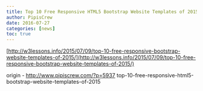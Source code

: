 ```yaml
---
title: Top 10 Free Responsive HTML5 Bootstrap Website Templates of 2015
author: PipisCrew
date: 2016-07-27
categories: [news]
toc: true
---
```


[http://w3lessons.info/2015/07/09/top-10-free-responsive-bootstrap-website-templates-of-2015/](http://w3lessons.info/2015/07/09/top-10-free-responsive-bootstrap-website-templates-of-2015/)

origin - http://www.pipiscrew.com/?p=5937 top-10-free-responsive-html5-bootstrap-website-templates-of-2015